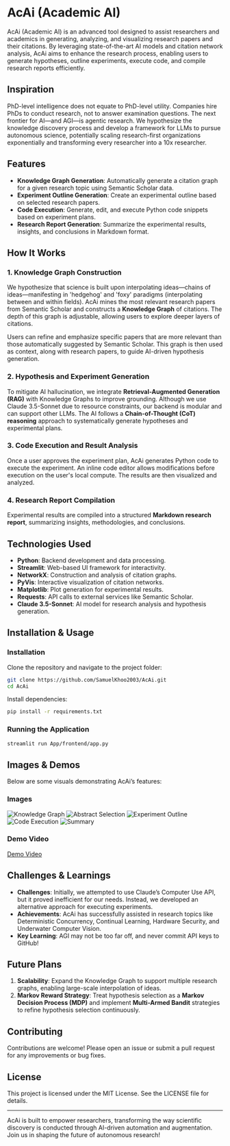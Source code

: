 # AcAi (Academic AI)

AcAi (Academic AI) is an advanced tool designed to assist researchers and academics in generating, analyzing, and visualizing research papers and their citations. By leveraging state-of-the-art AI models and citation network analysis, AcAi aims to enhance the research process, enabling users to generate hypotheses, outline experiments, execute code, and compile research reports efficiently.

## Inspiration

PhD-level intelligence does not equate to PhD-level utility. Companies hire PhDs to conduct research, not to answer examination questions. The next frontier for AI—and AGI—is agentic research. We hypothesize the knowledge discovery process and develop a framework for LLMs to pursue autonomous science, potentially scaling research-first organizations exponentially and transforming every researcher into a 10x researcher.

## Features

- **Knowledge Graph Generation**: Automatically generate a citation graph for a given research topic using Semantic Scholar data.
- **Experiment Outline Generation**: Create an experimental outline based on selected research papers.
- **Code Execution**: Generate, edit, and execute Python code snippets based on experiment plans.
- **Research Report Generation**: Summarize the experimental results, insights, and conclusions in Markdown format.

## How It Works

### 1. Knowledge Graph Construction
We hypothesize that science is built upon interpolating ideas—chains of ideas—manifesting in 'hedgehog' and 'foxy' paradigms (interpolating between and within fields). AcAi mines the most relevant research papers from Semantic Scholar and constructs a **Knowledge Graph** of citations. The depth of this graph is adjustable, allowing users to explore deeper layers of citations.

Users can refine and emphasize specific papers that are more relevant than those automatically suggested by Semantic Scholar. This graph is then used as context, along with research papers, to guide AI-driven hypothesis generation.

### 2. Hypothesis and Experiment Generation
To mitigate AI hallucination, we integrate **Retrieval-Augmented Generation (RAG)** with Knowledge Graphs to improve grounding. Although we use Claude 3.5-Sonnet due to resource constraints, our backend is modular and can support other LLMs. The AI follows a **Chain-of-Thought (CoT) reasoning** approach to systematically generate hypotheses and experimental plans.

### 3. Code Execution and Result Analysis
Once a user approves the experiment plan, AcAi generates Python code to execute the experiment. An inline code editor allows modifications before execution on the user's local compute. The results are then visualized and analyzed.

### 4. Research Report Compilation
Experimental results are compiled into a structured **Markdown research report**, summarizing insights, methodologies, and conclusions.

## Technologies Used

- **Python**: Backend development and data processing.
- **Streamlit**: Web-based UI framework for interactivity.
- **NetworkX**: Construction and analysis of citation graphs.
- **PyVis**: Interactive visualization of citation networks.
- **Matplotlib**: Plot generation for experimental results.
- **Requests**: API calls to external services like Semantic Scholar.
- **Claude 3.5-Sonnet**: AI model for research analysis and hypothesis generation.

## Installation & Usage

### Installation

Clone the repository and navigate to the project folder:

```sh
git clone https://github.com/SamuelKhoo2003/AcAi.git
cd AcAi
```

Install dependencies:

```sh
pip install -r requirements.txt
```

### Running the Application

```sh
streamlit run App/frontend/app.py
```

## Images & Demos

Below are some visuals demonstrating AcAi’s features:

### Images
![Knowledge Graph](Extras/readme_resources/knowledge_graph.jpg)
![Abstract Selection](AcAi\Extras\readme_resources\abstract_selection.jpg)
![Experiment Outline](Extras/readme_resources/experimental_outline.jpg)
![Code Execution](Extras/readme_resources/code_generation.jpg)
![Summary](Extras/readme_resources/experimental_insights.jpg)

### Demo Video
[Demo Video](Extras/readme_resources/demo.mp4)

## Challenges & Learnings

- **Challenges**: Initially, we attempted to use Claude’s Computer Use API, but it proved inefficient for our needs. Instead, we developed an alternative approach for executing experiments.
- **Achievements**: AcAi has successfully assisted in research topics like Deterministic Concurrency, Continual Learning, Hardware Security, and Underwater Computer Vision.
- **Key Learning**: AGI may not be too far off, and never commit API keys to GitHub!

## Future Plans

1. **Scalability**: Expand the Knowledge Graph to support multiple research graphs, enabling large-scale interpolation of ideas.
2. **Markov Reward Strategy**: Treat hypothesis selection as a **Markov Decision Process (MDP)** and implement **Multi-Armed Bandit** strategies to refine hypothesis selection continuously.

## Contributing

Contributions are welcome! Please open an issue or submit a pull request for any improvements or bug fixes.

## License

This project is licensed under the MIT License. See the LICENSE file for details.

---

AcAi is built to empower researchers, transforming the way scientific discovery is conducted through AI-driven automation and augmentation. Join us in shaping the future of autonomous research!

